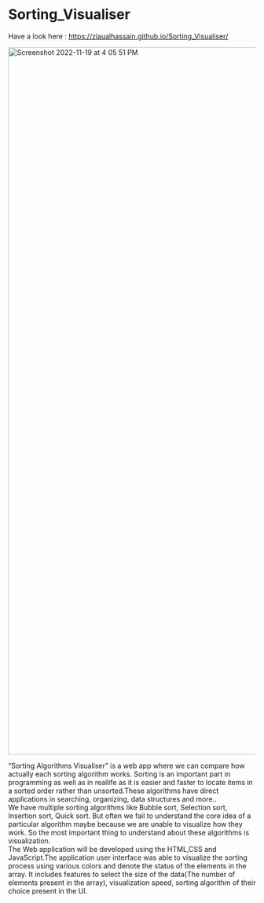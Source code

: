 # Sorting_Visualiser

Have a look here : https://ziaualhassain.github.io/Sorting_Visualiser/

<img width="1440" alt="Screenshot 2022-11-19 at 4 05 51 PM" src="https://user-images.githubusercontent.com/62405785/202846522-ac934757-253a-4e19-bdf4-36b48d875450.png">


“Sorting Algorithms Visualiser” is a web app where we can compare how actually each sorting algorithm works. Sorting is an important part in programming as well as in reallife as it is easier and faster to locate items in a sorted order rather than unsorted.These algorithms have direct applications in searching, organizing, data structures and more.. <br>
We have multiple sorting algorithms like Bubble sort, Selection sort, Insertion sort, Quick sort. But often we fail to understand the core idea of a particular algorithm maybe because we are unable to visualize how they work. So the most important thing to understand about these algorithms is visualization. <br>
The Web application will be developed using the HTML,CSS and JavaScript.The application user interface was able to visualize the sorting process using various colors and denote the status of the elements in the array. It includes features to select the size of the data(The number of elements present in the array), visualization speed, sorting algorithm of their choice present in the UI.
